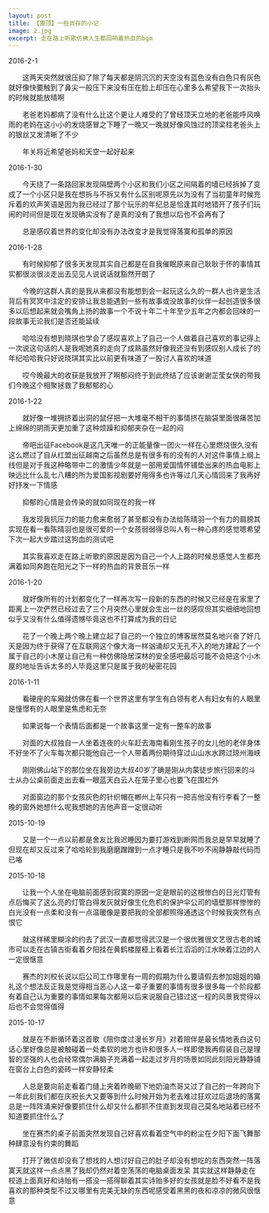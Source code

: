 ```yaml
---
layout: post
title: 【置顶】一些尚存的小记
image: 2.jpg
excerpt: 走在路上听歌仿佛人生都回响着热血的bgm
---
```

2016-2-1

　　这两天突然就很压抑了除了每天都是阴沉沉的天空没有蓝色没有白色只有灰色就好像快要触到了鼻尖一般压下来没有压在脸上却压在心里多么希望我下一次抬头的时候就能放晴啊

　　老爸老妈都病了没有什么比这个更让人难受的了曾经顶天立地的老爸能呼风唤雨的老妈在这小小的发烧感冒之下睡了一晚又一晚就好像风蚀过的顶梁柱老爸头上的银丝又发清晰了不少

　　年关将近希望爸妈和天空一起好起来

2016-1-30

　　今天绕了一条路回家发现隔壁两个小区和我们小区之间隔着的墙已经拆掉了变成了一个小区只是我在想拆与不拆又有什么区别呢原先以为没有了当初童年时候充斥着的欢声笑语是因为我已经过了那个玩乐的年纪总是恰逢其时地错开了孩子们玩闹的时间但是现在发现确实没有了是真的没有了我想以后也不会再有了

　　总是感叹着世界的变化却没有办法改变才是我觉得落寞和孤单的原因

2016-1-28

　　有时候抑郁了很多天发现其实自己都是在自我催眠原来自己耿耿于怀的事情其实都很淡很淡走出去见见人说说话就豁然开朗了

　　今晚的这群人真的是我从来都没有能想到会一起玩这么久的一群人也许是生活背后有冥冥中注定的安排让我总能遇到一些有故事或没故事的伙伴一起创造很多很多以后想起来就会嘴角上扬的故事一个不说十年二十年至少五年之内都会回味的一段故事无论我们是否还能延续

　　哈哈没有想到晓琪也学会了感叹喜欢上了自己一个人做着自己喜欢的事记得上一次说这句话的人是我呢她真的走向了成熟虽然好像我还没有到感叹别人成长了的年纪哈哈我只好说晓琪其实比以前更有味道了一股讨人喜欢的味道

　　哎今晚最大的收获是我放开了啊郁闷终于到此终结了应该谢谢芷莹女侠的带我们今晚这个相聚拯救了我郁郁的心

2016-1-22

　　就好像一堆拥挤着出洞的鼠仔把一大堆毫不相干的事情挤在脑袋里面很痛苦加上绵绵的阴雨天更加重了这种烦躁和抑郁夹杂在一起的闷

　　帝吧出征Facebook是这几天唯一的正能量像一团火一样在心里燃烧很久没有这么燃过了自从红盟出征越南之后虽然总是有很多有的没有的人对这件事情上纲上线但是对于我这种略带中二的激情少年就是一部用爱国情怀铺垫出来的热血电影上映远比什么乱七八糟的所为爱国影视剧要好用得多也许等过几天心情回来了我再好好抒发一下情感

　　抑郁的心情是会传染的就如同现在的我一样

　　我发现我抗压力的能力愈来愈弱了甚至都没有办法给陈晴羽一个有力的肩膀其实现在看一看陈晴羽也是很可爱的一个女孩弱弱得总叫人有一种心疼的感觉嗯希望下次一起大步踏过这狗血的测试吧

　　其实我喜欢走在路上听歌的原因是因为自己一个人上路的时候总感觉人生都充满着如同奔跑在阳光之下一样的热血的背景音乐一样　　

2016-1-20

　　就好像所有的计划都变化了一样再次写一段新的东西的时候又已经是在家里了距离上一次俨然已经过去了三个月突然心里就会生出一丝的感叹但其实细细地回想似乎又没有什么值得遗憾毕竟这也不打算成为我的日记

　　花了一个晚上两个晚上建立起了自己的一个独立的博客居然莫名地兴奋了好几天是因为终于获得了在互联网这个像大海一样汹涌却又无孔不入的地方建起了一个属于自己的小木屋让自己有一种仿佛隐居深林的安全感吧最后可能不会把这个小木屋的地址告诉太多的人毕竟这里只是属于我的秘密花园

2016-1-11

　　看硬座的车厢就仿佛在看一个世界这里有学生有白领有老人有妇女有的人眼里是憧憬有的人眼里是焦虑和无奈

　　如果说每一个表情后面都是一个故事这里一定有一整车的故事

　　对面的大叔独自一人坐着连夜的火车赶去海南看刚生孩子的女儿他的老伴身体不好坐不了火车每次都只能他自己一个人带着两份期待穿过山山水水跨过琼州海峡

　　刚刚佛山站下的那位坐在我旁边大叔40岁了确是刚从内蒙徒步旅行回来的斗士从办公桌前面走出去看一眼蓝天白云人在笼子里心也要飞在围栏外

　　对面窗边的那个女孩灰色的针织帽在郴州上车只有一把吉他没有行李看了一整晚的窗外她想什么呢我想她的吉他声音一定很动听

2015-10-19

　　又是一个一点以前都是舍友比我迟睡因为要打游戏到断网而我总是早早就睡了但现在却又反过来了哈哈轮到我磨磨蹭蹭到一点才睡只是我不吵不闹静静敲代码而已咯

2015-10-18

　　让我一个人坐在电脑前面感到寂寞的原因一定是眼前的这根惨白的日光灯管有点后悔买了这么亮的灯管白得发灰就好像生化危机的保护伞公司的墙壁那样惨惨的白光没有一点柔和没有一点温暖像是要把我的全部都照得通透这个时候我突然有点恨它

　　就这样稀里糊涂的约去了武汉一直都觉得武汉是一个很优雅很文艺很古老的城市可以走在古镇古街看着夕阳挂在黄鹤楼屋桠上看着长江滔滔的江水映着江边的人一定很惬意

　　赛杰的刘校长说以后公司工作哪里有一周的假期为什么要请假去参加姐姐的婚礼这个想法反正我是觉得相当恶心人这一辈子重要的事情有很多很多每一个阶段都有着自己认为重要的事情如果每次都用以后来说服自己错过这一程的风景我觉得以后也不会觉得值得

2015-10-17

　　就是在不断循环着这首歌《陪你度过漫长岁月》对着陪伴是最长情地表白这句话心里好像总是被触碰着一处柔软的地方也许和很多人一样即使我再假装自己是理智的坚强的人也会经常偶尔满脑子充满着一起走过岁月的场景如同此刻阳光静静铺在窗台上白色的瓷砖一样安静轻柔

　　人总是要向前走看着门缝上夹着昨晚砸下地奶油杰哥又过了自己的一年跨向下一年此刻我们都在庆祝长大又要等到什么时候开始为老去难过狂欢过后退场的落寞总是一阵阵涌来好像要抓住什么却又什么都抓不住直到发现自己莫名地站着已经不知道要抓住什么了

　　坐在赛杰的桌子前面突然发现自己好喜欢看着空气中的粉尘在夕阳下面飞舞那种肆意没有约束的舞蹈

　　打开了微信却没有了想找的人想讨好自己的肚子却没有想吃的东西突然一阵落寞天就这样一点点黑了我却仍然对着空荡荡的电脑桌面发呆
其实就这样静静走在校道上面真好和诗贻有一搭没一搭得聊着其实诗贻多好的女孩就是脸不好看不是我喜欢的那种类型不过又哪里有完美无缺的东西呢感受着黑黑的夜和凉凉的微风很惬意